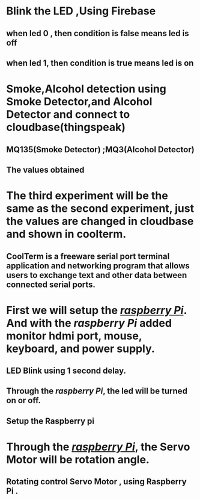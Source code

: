 <h1>Blink the LED ,Using Firebase</h1>
<h2>when led 0 , then condition is false means led is off</h2>
<h2>when led 1, then condition is true means led is on</h2>



<h1>Smoke,Alcohol detection using Smoke Detector,and Alcohol Detector and connect to cloudbase(thingspeak)</h1>
<h2>MQ135(Smoke Detector)  ;MQ3(Alcohol Detector)</h2>
<h2>The values ​​obtained</h2>



<h1>The third experiment will be the same as the second experiment, just the values ​​are changed in cloudbase and shown in coolterm.</h1>
<h2>CoolTerm is a freeware serial port terminal application and networking program that allows users to exchange text and other data between connected serial ports.</h2>




<h1>First we will setup the <u><b><i>raspberry Pi</i></b></u>. And with the <b><i>raspberry Pi</i></b> added monitor hdmi port, mouse, keyboard, and power supply.</h1>
<h2>LED Blink using 1 second delay.</h2>
<h2>Through the <b><i>raspberry Pi</i></b>, the led will be turned on or off.</h2>
<h2>Setup the Raspberry pi</h2>



<h1>Through the <u><b><i>raspberry Pi</i></b></u>, the Servo Motor will be rotation angle.</h1>
<h2>Rotating control Servo Motor , using Raspberry Pi .</h2>



